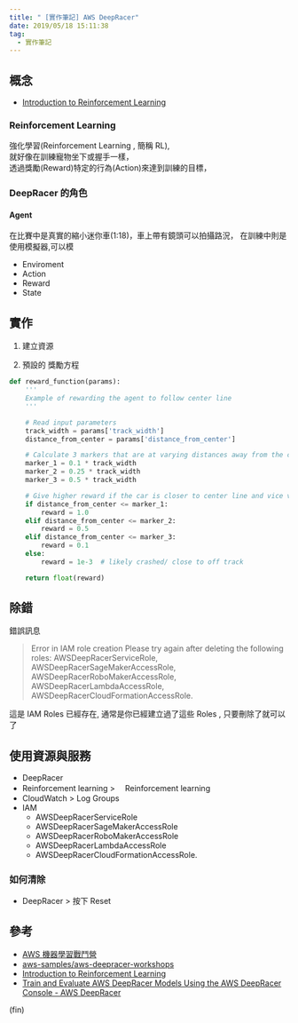 ```yaml
---
title: " [實作筆記] AWS DeepRacer"
date: 2019/05/18 15:11:38
tag:
  - 實作筆記
---
```


## 概念

- [Introduction to Reinforcement Learning](https://d2k9g1efyej86q.cloudfront.net/)

### Reinforcement Learning

強化學習(Reinforcement Learning , 簡稱 RL),  
就好像在訓練寵物坐下或握手一樣，  
透過獎勵(Reward)特定的行為(Action)來達到訓練的目標，

### DeepRacer 的角色

#### Agent

在比賽中是真實的縮小迷你車(1:18)，車上帶有鏡頭可以拍攝路況，
在訓練中則是使用模擬器,可以模

- Enviroment
- Action
- Reward
- State

## 實作

1. 建立資源

2. 預設的 獎勵方程

```py
def reward_function(params):
    '''
    Example of rewarding the agent to follow center line
    '''

    # Read input parameters
    track_width = params['track_width']
    distance_from_center = params['distance_from_center']

    # Calculate 3 markers that are at varying distances away from the center line
    marker_1 = 0.1 * track_width
    marker_2 = 0.25 * track_width
    marker_3 = 0.5 * track_width

    # Give higher reward if the car is closer to center line and vice versa
    if distance_from_center <= marker_1:
        reward = 1.0
    elif distance_from_center <= marker_2:
        reward = 0.5
    elif distance_from_center <= marker_3:
        reward = 0.1
    else:
        reward = 1e-3  # likely crashed/ close to off track

    return float(reward)
```

## 除錯

錯誤訊息

> Error in IAM role creation
> Please try again after deleting the following roles: AWSDeepRacerServiceRole,
> AWSDeepRacerSageMakerAccessRole, AWSDeepRacerRoboMakerAccessRole,
> AWSDeepRacerLambdaAccessRole, AWSDeepRacerCloudFormationAccessRole.

這是 IAM Roles 已經存在, 通常是你已經建立過了這些 Roles , 只要刪除了就可以了

## 使用資源與服務

- DeepRacer
- Reinforcement learning >　 Reinforcement learning
- CloudWatch > Log Groups
- IAM
  - AWSDeepRacerServiceRole
  - AWSDeepRacerSageMakerAccessRole
  - AWSDeepRacerRoboMakerAccessRole
  - AWSDeepRacerLambdaAccessRole
  - AWSDeepRacerCloudFormationAccessRole.

### 如何清除

- DeepRacer > 按下 Reset

## 參考

- [AWS 機器學習戰鬥營](https://aws-workshop-tw-03.splashthat.com/)
- [aws-samples/aws-deepracer-workshops](https://github.com/aws-samples/aws-deepracer-workshops/tree/master/Workshops/2019-AWSSummits-AWSDeepRacerService/Lab1)
- [Introduction to Reinforcement Learning](https://d2k9g1efyej86q.cloudfront.net/)
- [Train and Evaluate AWS DeepRacer Models Using the AWS DeepRacer Console - AWS DeepRacer](https://docs.aws.amazon.com/en_us/deepracer/latest/developerguide/deepracer-console-train-evaluate-models.html)

(fin)
